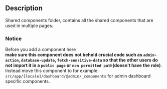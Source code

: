 ## Description
Shared components folder, contains all the shared components that are used in multiple pages.

### Notice
Before you add a component here <br>
<b>make sure this component does not behold crucial code such as `admin-action`, `database-update`, `fetch-sensitive-data` so that the other users do not import it in a `public page` or `non permitted path`(doesn't have the role)</b>.<br/>
Instead move this component to for example: `src/app/[locale]/dashboard/@admin/_components` for admin dashboard specific components.